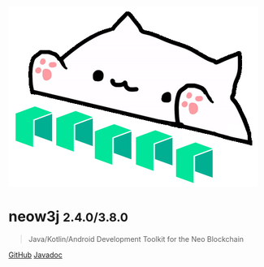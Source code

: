 ![logo](images/neow3j-neo3.png)

# neow3j <small>2.4.0/3.8.0</small>

> Java/Kotlin/Android Development Toolkit for the Neo Blockchain

[GitHub](https://github.com/neow3j/)
[Javadoc](https://javadoc.io/doc/io.neow3j/core)

